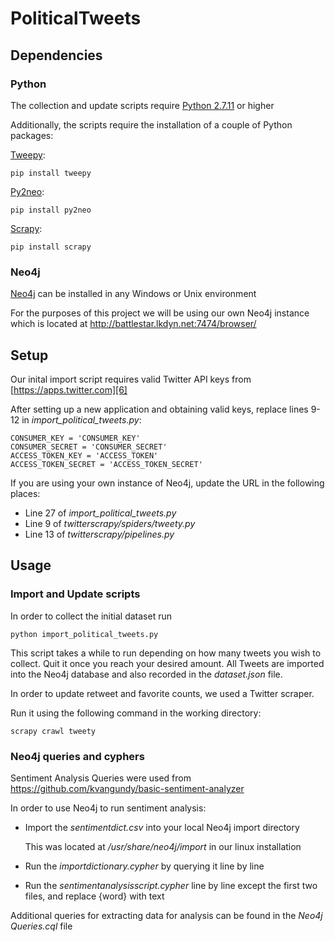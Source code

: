 # PoliticalTweets

## Dependencies

### Python

The collection and update scripts require [Python 2.7.11][1] or
higher

Additionally, the scripts require the installation of a couple of Python packages:

[Tweepy][2]:

	pip install tweepy

[Py2neo][3]:

	pip install py2neo

[Scrapy][4]:

	pip install scrapy

### Neo4j

[Neo4j][5] can be installed in any Windows or Unix environment

For the purposes of this project we will be using our own Neo4j instance which is located at <http://battlestar.lkdyn.net:7474/browser/>

## Setup

Our inital import script requires valid Twitter API keys from [https://apps.twitter.com][6]

After setting up a new application and obtaining valid keys, replace lines 9-12 in *import\_political\_tweets.py*:

    CONSUMER_KEY = 'CONSUMER_KEY'
    CONSUMER_SECRET = 'CONSUMER_SECRET'
    ACCESS_TOKEN_KEY = 'ACCESS_TOKEN'
    ACCESS_TOKEN_SECRET = 'ACCESS_TOKEN_SECRET'
    
If you are using your own instance of Neo4j, update the URL in the following places:

* Line 27 of *import\_political\_tweets.py*
* Line 9 of *twitterscrapy/spiders/tweety.py*
* Line 13 of *twitterscrapy/pipelines.py*

## Usage

### Import and Update scripts

In order to collect the initial dataset run

	python import_political_tweets.py
	
This script takes a while to run depending on how many tweets you wish to collect. Quit it once you reach your desired amount. All Tweets are imported into the Neo4j database and also recorded in the *dataset.json* file.

In order to update retweet and favorite counts, we used a Twitter scraper.

Run it using the following command in the working directory:

	scrapy crawl tweety


### Neo4j queries and cyphers

Sentiment Analysis Queries were used from <https://github.com/kvangundy/basic-sentiment-analyzer>

In order to use Neo4j to run sentiment analysis:

* Import the *sentimentdict.csv* into your local Neo4j import directory
	
	This was located at */usr/share/neo4j/import* in our linux installation
  
* Run the *importdictionary.cypher* by querying it line by line
* Run the *sentimentanalysisscript.cypher* line by line except the first two files, and replace {word} with text

Additional queries for extracting data for analysis can be found in the *Neo4j Queries.cql* file

[1]:	https://www.python.org/downloads/release/python-2711/
[2]:	https://github.com/tweepy/tweepy
[3]:	http://py2neo.org/v3/
[4]:	http://scrapy.org
[5]:	http://neo4j.com/download/
[6]:	https://apps.twitter.com